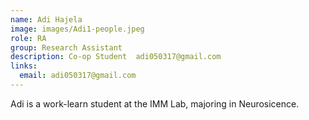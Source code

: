 ```yaml
---
name: Adi Hajela
image: images/Adi1-people.jpeg
role: RA
group: Research Assistant  
description: Co-op Student  adi050317@gmail.com
links:
  email: adi050317@gmail.com
---
```


Adi is a work-learn student at the IMM Lab, majoring in Neurosicence.
